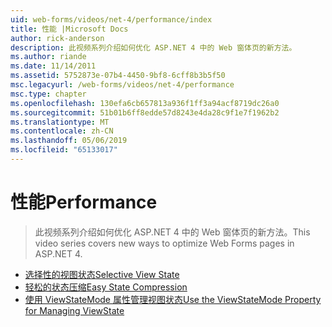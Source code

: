 ```yaml
---
uid: web-forms/videos/net-4/performance/index
title: 性能 |Microsoft Docs
author: rick-anderson
description: 此视频系列介绍如何优化 ASP.NET 4 中的 Web 窗体页的新方法。
ms.author: riande
ms.date: 11/14/2011
ms.assetid: 5752873e-07b4-4450-9bf8-6cff8b3b5f50
msc.legacyurl: /web-forms/videos/net-4/performance
msc.type: chapter
ms.openlocfilehash: 130efa6cb657813a936f1ff3a94acf8719dc26a0
ms.sourcegitcommit: 51b01b6ff8edde57d8243e4da28c9f1e7f1962b2
ms.translationtype: MT
ms.contentlocale: zh-CN
ms.lasthandoff: 05/06/2019
ms.locfileid: "65133017"
---
```

# <a name="performance"></a><span data-ttu-id="d9a5a-103">性能</span><span class="sxs-lookup"><span data-stu-id="d9a5a-103">Performance</span></span>

> <span data-ttu-id="d9a5a-104">此视频系列介绍如何优化 ASP.NET 4 中的 Web 窗体页的新方法。</span><span class="sxs-lookup"><span data-stu-id="d9a5a-104">This video series covers new ways to optimize Web Forms pages in ASP.NET 4.</span></span>

- [<span data-ttu-id="d9a5a-105">选择性的视图状态</span><span class="sxs-lookup"><span data-stu-id="d9a5a-105">Selective View State</span></span>](aspnet-4-quick-hit-selective-view-state.md)
- [<span data-ttu-id="d9a5a-106">轻松的状态压缩</span><span class="sxs-lookup"><span data-stu-id="d9a5a-106">Easy State Compression</span></span>](aspnet-4-quick-hit-easy-state-compression.md)
- [<span data-ttu-id="d9a5a-107">使用 ViewStateMode 属性管理视图状态</span><span class="sxs-lookup"><span data-stu-id="d9a5a-107">Use the ViewStateMode Property for Managing ViewState</span></span>](how-do-i-use-the-viewstatemode-property-for-managing-viewstate.md)

